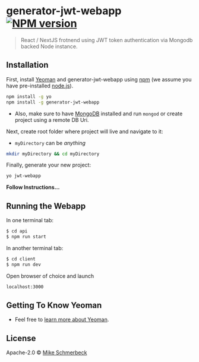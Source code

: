 
# generator-jwt-webapp [![NPM version][npm-image]][npm-url]

> React / NextJS frotnend using JWT token authentication via Mongodb backed Node instance.


## Installation

First, install [Yeoman](http://yeoman.io) and generator-jwt-webapp using [npm](https://www.npmjs.com/) (we assume you have pre-installed [node.js](https://nodejs.org/)).

```bash
npm install -g yo
npm install -g generator-jwt-webapp
```

- Also, make sure to have [MongoDB](https://www.mongodb.com/) installed and run `mongod` or create project using a remote DB Uri.

Next, create root folder where project will live and navigate to it:

- `myDirectory` can be <i>anything</i>

```bash
mkdir myDirectory && cd myDirectory
```

Finally, generate your new project:

```bash
yo jwt-webapp
```

<b>Follow Instructions...</b>

## Running the Webapp

In one terminal tab:

```bash
$ cd api
$ npm run start
```

In another terminal tab:

```bash
$ cd client
$ npm run dev
```

Open browser of choice and launch

```bash
localhost:3000
```

## Getting To Know Yeoman

- Feel free to [learn more about Yeoman](http://yeoman.io/).

## License

Apache-2.0 © [Mike Schmerbeck]()

[npm-image]: https://badge.fury.io/js/generator-jwt-webapp.svg
[npm-url]: https://npmjs.org/package/generator-jwt-webapp
[travis-image]: https://travis-ci.org/generator-jwt-webapp.svg?branch=master
[travis-url]: https://travis-ci.org/generator-jwt-webapp
[daviddm-image]: https://david-dm.org/generator-jwt-webapp.svg?theme=shields.io
[daviddm-url]: https://david-dm.org/generator-jwt-webapp
[coveralls-image]: https://coveralls.io/repos//generator-jwt-webapp/badge.svg
[coveralls-url]: https://coveralls.io/r//generator-jwt-webapp

<!-- [![Build Status][travis-image]][travis-url] [![Dependency Status][daviddm-image]][daviddm-url] [![Coverage percentage][coveralls-image]][coveralls-url] -->
